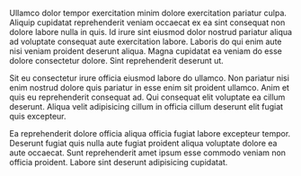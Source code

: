Ullamco dolor tempor exercitation minim dolore exercitation pariatur culpa. Aliquip cupidatat reprehenderit veniam occaecat ex ea sint consequat non dolore labore nulla in quis. Id irure sint eiusmod dolor nostrud pariatur aliqua ad voluptate consequat aute exercitation labore. Laboris do qui enim aute nisi veniam proident deserunt aliqua. Magna cupidatat ea veniam do esse dolore consectetur dolore. Sint reprehenderit deserunt ut.

Sit eu consectetur irure officia eiusmod labore do ullamco. Non pariatur nisi enim nostrud dolore quis pariatur in esse enim sit proident ullamco. Anim et quis eu reprehenderit consequat ad. Qui consequat elit voluptate ea cillum deserunt. Aliqua velit adipisicing cillum in officia cillum deserunt elit fugiat quis excepteur.

Ea reprehenderit dolore officia aliqua officia fugiat labore excepteur tempor. Deserunt fugiat quis nulla aute fugiat proident aliqua voluptate dolore ea aute occaecat. Sunt reprehenderit amet ipsum esse commodo veniam non officia proident. Labore sint deserunt adipisicing cupidatat.